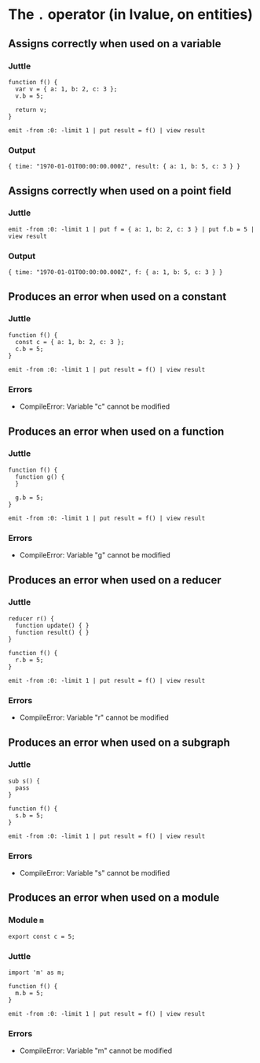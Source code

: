 # The `.` operator (in lvalue, on entities)

## Assigns correctly when used on a variable

### Juttle

    function f() {
      var v = { a: 1, b: 2, c: 3 };
      v.b = 5;

      return v;
    }

    emit -from :0: -limit 1 | put result = f() | view result

### Output

    { time: "1970-01-01T00:00:00.000Z", result: { a: 1, b: 5, c: 3 } }

## Assigns correctly when used on a point field

### Juttle

    emit -from :0: -limit 1 | put f = { a: 1, b: 2, c: 3 } | put f.b = 5 | view result

### Output

    { time: "1970-01-01T00:00:00.000Z", f: { a: 1, b: 5, c: 3 } }

## Produces an error when used on a constant

### Juttle

    function f() {
      const c = { a: 1, b: 2, c: 3 };
      c.b = 5;
    }

    emit -from :0: -limit 1 | put result = f() | view result

### Errors

  * CompileError: Variable "c" cannot be modified

## Produces an error when used on a function

### Juttle

    function f() {
      function g() {
      }

      g.b = 5;
    }

    emit -from :0: -limit 1 | put result = f() | view result

### Errors

  * CompileError: Variable "g" cannot be modified

## Produces an error when used on a reducer

### Juttle

    reducer r() {
      function update() { }
      function result() { }
    }

    function f() {
      r.b = 5;
    }

    emit -from :0: -limit 1 | put result = f() | view result

### Errors

  * CompileError: Variable "r" cannot be modified

## Produces an error when used on a subgraph

### Juttle

    sub s() {
      pass
    }

    function f() {
      s.b = 5;
    }

    emit -from :0: -limit 1 | put result = f() | view result

### Errors

  * CompileError: Variable "s" cannot be modified

## Produces an error when used on a module

### Module `m`

    export const c = 5;

### Juttle

    import 'm' as m;

    function f() {
      m.b = 5;
    }

    emit -from :0: -limit 1 | put result = f() | view result

### Errors

  * CompileError: Variable "m" cannot be modified
